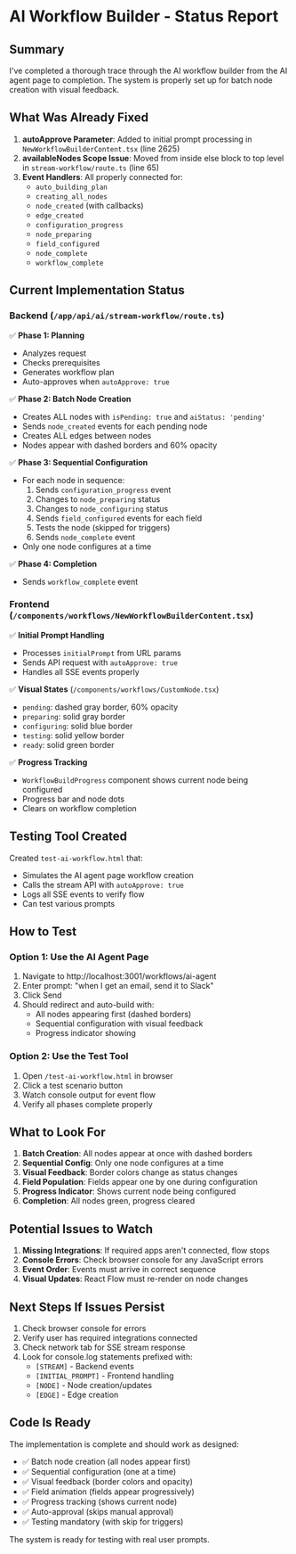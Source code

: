 # AI Workflow Builder - Status Report

## Summary
I've completed a thorough trace through the AI workflow builder from the AI agent page to completion. The system is properly set up for batch node creation with visual feedback.

## What Was Already Fixed
1. **autoApprove Parameter**: Added to initial prompt processing in `NewWorkflowBuilderContent.tsx` (line 2625)
2. **availableNodes Scope Issue**: Moved from inside else block to top level in `stream-workflow/route.ts` (line 65)
3. **Event Handlers**: All properly connected for:
   - `auto_building_plan`
   - `creating_all_nodes`
   - `node_created` (with callbacks)
   - `edge_created`
   - `configuration_progress`
   - `node_preparing`
   - `field_configured`
   - `node_complete`
   - `workflow_complete`

## Current Implementation Status

### Backend (`/app/api/ai/stream-workflow/route.ts`)
✅ **Phase 1: Planning**
- Analyzes request
- Checks prerequisites
- Generates workflow plan
- Auto-approves when `autoApprove: true`

✅ **Phase 2: Batch Node Creation**
- Creates ALL nodes with `isPending: true` and `aiStatus: 'pending'`
- Sends `node_created` events for each pending node
- Creates ALL edges between nodes
- Nodes appear with dashed borders and 60% opacity

✅ **Phase 3: Sequential Configuration**
- For each node in sequence:
  1. Sends `configuration_progress` event
  2. Changes to `node_preparing` status
  3. Changes to `node_configuring` status
  4. Sends `field_configured` events for each field
  5. Tests the node (skipped for triggers)
  6. Sends `node_complete` event
- Only one node configures at a time

✅ **Phase 4: Completion**
- Sends `workflow_complete` event

### Frontend (`/components/workflows/NewWorkflowBuilderContent.tsx`)
✅ **Initial Prompt Handling**
- Processes `initialPrompt` from URL params
- Sends API request with `autoApprove: true`
- Handles all SSE events properly

✅ **Visual States** (`/components/workflows/CustomNode.tsx`)
- `pending`: dashed gray border, 60% opacity
- `preparing`: solid gray border
- `configuring`: solid blue border
- `testing`: solid yellow border
- `ready`: solid green border

✅ **Progress Tracking**
- `WorkflowBuildProgress` component shows current node being configured
- Progress bar and node dots
- Clears on workflow completion

## Testing Tool Created
Created `test-ai-workflow.html` that:
- Simulates the AI agent page workflow creation
- Calls the stream API with `autoApprove: true`
- Logs all SSE events to verify flow
- Can test various prompts

## How to Test

### Option 1: Use the AI Agent Page
1. Navigate to http://localhost:3001/workflows/ai-agent
2. Enter prompt: "when I get an email, send it to Slack"
3. Click Send
4. Should redirect and auto-build with:
   - All nodes appearing first (dashed borders)
   - Sequential configuration with visual feedback
   - Progress indicator showing

### Option 2: Use the Test Tool
1. Open `/test-ai-workflow.html` in browser
2. Click a test scenario button
3. Watch console output for event flow
4. Verify all phases complete properly

## What to Look For
1. **Batch Creation**: All nodes appear at once with dashed borders
2. **Sequential Config**: Only one node configures at a time
3. **Visual Feedback**: Border colors change as status changes
4. **Field Population**: Fields appear one by one during configuration
5. **Progress Indicator**: Shows current node being configured
6. **Completion**: All nodes green, progress cleared

## Potential Issues to Watch
1. **Missing Integrations**: If required apps aren't connected, flow stops
2. **Console Errors**: Check browser console for any JavaScript errors
3. **Event Order**: Events must arrive in correct sequence
4. **Visual Updates**: React Flow must re-render on node changes

## Next Steps If Issues Persist
1. Check browser console for errors
2. Verify user has required integrations connected
3. Check network tab for SSE stream response
4. Look for console.log statements prefixed with:
   - `[STREAM]` - Backend events
   - `[INITIAL_PROMPT]` - Frontend handling
   - `[NODE]` - Node creation/updates
   - `[EDGE]` - Edge creation

## Code Is Ready
The implementation is complete and should work as designed:
- ✅ Batch node creation (all nodes appear first)
- ✅ Sequential configuration (one at a time)
- ✅ Visual feedback (border colors and opacity)
- ✅ Field animation (fields appear progressively)
- ✅ Progress tracking (shows current node)
- ✅ Auto-approval (skips manual approval)
- ✅ Testing mandatory (with skip for triggers)

The system is ready for testing with real user prompts.